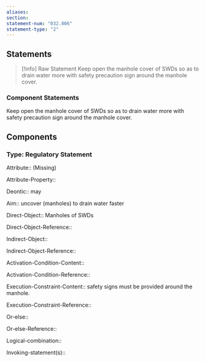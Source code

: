 ```yaml
---
aliases: 
section: 
statement-num: "032.006"
statement-type: "2"
---
```

## Statements 
> [!info] Raw Statement
> Keep open the manhole cover of SWDs so as to drain water more with safety precaution sign around the manhole cover. 
> 

### Component Statements
Keep open the manhole cover of SWDs so as to drain water more with safety precaution sign around the manhole cover. 
## Components
### Type: Regulatory Statement
Attribute:: (Missing)

Attribute-Property::


Deontic:: may


Aim:: uncover (manholes) to drain water faster


Direct-Object:: Manholes of SWDs

Direct-Object-Reference:: 


Indirect-Object::

Indirect-Object-Reference:: 


Activation-Condition-Content::

Activation-Condition-Reference:: 


Execution-Constraint-Content:: safety signs must be provided around the manhole. 

Execution-Constraint-Reference:: 


Or-else::

Or-else-Reference:: 


Logical-combination::


Invoking-statement(s)::
